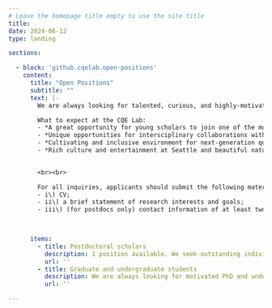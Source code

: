 ```yaml
---
# Leave the homepage title empty to use the site title
title:
date: 2024-06-12
type: landing

sections:

  - block: 'github.cqelab.open-positions'
    content:
      title: "Open Positions"
      subtitle: ""
      text: |-
        We are always looking for talented, curious, and highly-motivated students and postdocs to join us!<br><br>

        What to expect at the CQE Lab:
        - *A great opportunity for young scholars to join one of the most exciting research fields that could bring fundamental changes.
        - *Unique opportunities for intersciplinary collaborations with world-class quantum researchers at UW and beyond.
        - *Cultivating and inclusive environment for next-generation quantum researchers (you!) to grow and thrive.
        - *Rich culture and entertainment at Seattle and beautiful nature in the state of Washington that one can enjoy everyday!

        
        <br><br>

        For all inquiries, applicants should submit the following materials to **[Mo Chen](mailto:chenmo@caltech.edu)**, with title "[postdoc/PhD/undergrad] position at CQE: inquiry from [your name]". 
        - i\) CV; 
        - ii\) a brief statement of research interests and goals;
        - iii\) (for postdocs only) contact information of at least two references. 

        

      items:
        - title: Postdoctoral scholars
          description: 1 position available. We seek outstanding individuals with strong demonstrated skills in at least one of the following fields a) Experimental quantum science and engineering; b) Acoustics/MEMS; c) Nanofabrication.
          url: ''
        - title: Graduate and undergraduate students
          description: We are always looking for motivated PhD and undergraduate students. Anyone interested in our research from MSE, ECE, Physics, MechE, Applied Physics, and other relevant fields are all welcome to reach out to Prof. Chen regarding opportunities.
          url: ''

---
```

